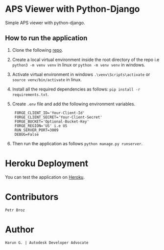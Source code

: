# APS Viewer with Python-Django

Simple APS viewer with python-django.

## How to run the application

1. Clone the following [repo](https://github.com/Arrotech/forge-Viewer-Python-Sample.git).
2. Create a local virtual environment inside the root directory of the repo i.e `python3 -m venv venv` in linux or `python -m venv venv` in windows.
3. Activate virtual environment in windows `.\venv\Scripts\activate` or `source venv/bin/activate` in linux.
4. Install all the required dependencies as follows: `pip install -r requirements.txt`.
5. Create `.env` file and add the following environment variables.


        FORGE_CLIENT_ID='Your-Client-Id'
        FORGE_CLIENT_SECRET='Your-Client-Secret'
        FORGE_BUCKET='Optional-Bucket-Key'
        FORGE_REGION='US' i.e US
        RUN_SERVER_PORT=3009
        DEBUG=False

6. Then run the application as follows `python manage.py runserver`.

# Heroku Deployment

You can test the application on [Heroku](https://forge-viewer-python-django.herokuapp.com).

# Contributors

    Petr Broz

# Author

    Harun G. | Autodesk Developer Advocate
